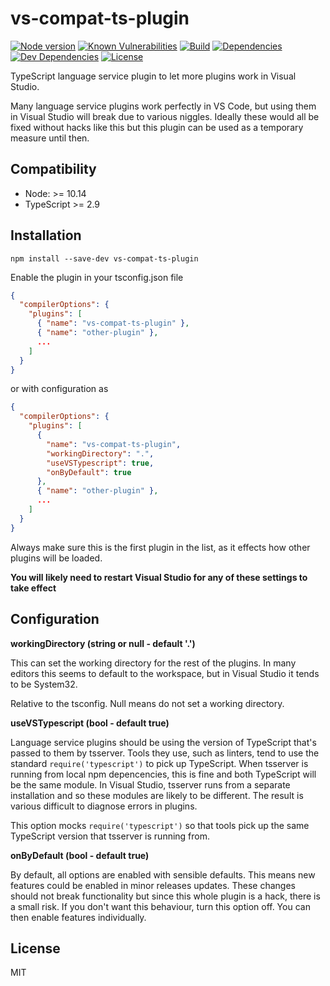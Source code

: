 # vs-compat-ts-plugin

[![Node version](https://img.shields.io/node/v/vs-compat-ts-plugin)](https://www.npmjs.com/package/vs-compat-ts-plugin)
[![Known Vulnerabilities](https://snyk.io/test/github/andyrooger/vs-compat-ts-plugin/badge.svg?targetFile=package.json)](https://snyk.io/test/github/andyrooger/vs-compat-ts-plugin?targetFile=package.json)
[![Build](https://github.com/andyrooger/vs-compat-ts-plugin/workflows/Test%20and%20Release/badge.svg)](https://github.com/andyrooger/vs-compat-ts-plugin/actions?query=workflow%3A%22Test+and+Release%22)
[![Dependencies](https://david-dm.org/andyrooger/vs-compat-ts-plugin.svg)](https://david-dm.org/andyrooger/vs-compat-ts-plugin)
[![Dev Dependencies](https://david-dm.org/andyrooger/vs-compat-ts-plugin/dev-status.svg)](https://david-dm.org/andyrooger/vs-compat-ts-plugin/?type=dev)
[![License](https://img.shields.io/npm/l/vs-compat-ts-plugin)](https://github.com/andyrooger/vs-compat-ts-plugin/blob/master/LICENSE)

TypeScript language service plugin to let more plugins work in Visual Studio.

Many language service plugins work perfectly in VS Code, but using them in Visual Studio will break due to various niggles. Ideally these would all be fixed without hacks like this but this plugin can be used as a temporary measure until then.

## Compatibility

* Node: >= 10.14
* TypeScript >= 2.9

## Installation

```shell
npm install --save-dev vs-compat-ts-plugin
```

Enable the plugin in your tsconfig.json file

```json
{
  "compilerOptions": {
    "plugins": [
      { "name": "vs-compat-ts-plugin" },
      { "name": "other-plugin" },
      ...
    ]
  }
}
```

or with configuration as

```json
{
  "compilerOptions": {
    "plugins": [
      {
        "name": "vs-compat-ts-plugin",
        "workingDirectory": ".",
        "useVSTypescript": true,
        "onByDefault": true
      },
      { "name": "other-plugin" },
      ...
    ]
  }
}
```

Always make sure this is the first plugin in the list, as it effects how other plugins will be loaded.

**You will likely need to restart Visual Studio for any of these settings to take effect**

## Configuration

**workingDirectory (string or null - default '.')**

This can set the working directory for the rest of the plugins. In many editors this seems to default to the workspace, but in Visual Studio it tends to be System32.

Relative to the tsconfig. Null means do not set a working directory.

**useVSTypescript (bool - default true)**

Language service plugins should be using the version of TypeScript that's passed to them by tsserver. Tools they use, such as linters, tend to use the standard `require('typescript')` to pick up TypeScript.
When tsserver is running from local npm depencencies, this is fine and both TypeScript will be the same module. In Visual Studio, tsserver runs from a separate installation and so these modules are likely to be different. The result is various difficult to diagnose errors in plugins.

This option mocks `require('typescript')` so that tools pick up the same TypeScript version that tsserver is running from.

**onByDefault (bool - default true)**

By default, all options are enabled with sensible defaults. This means new features could be enabled in minor releases updates. These changes should not break functionality but since this whole plugin is a hack, there is a small risk. If you don't want this behaviour, turn this option off. You can then enable features individually.

## License

MIT
